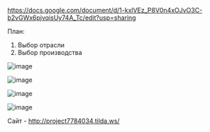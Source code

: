 https://docs.google.com/document/d/1-kxlVEz_P8V0n4xOJvO3C-b2vGWx6pjvqisUy74A_Tc/edit?usp=sharing

План:
1. Выбор отрасли
2. Выбор производства

![image](https://github.com/b6e6b6r6a/5_Semestr/assets/113089548/53e55742-03e8-459e-b2ac-3715d1b0789f)

![image](https://github.com/b6e6b6r6a/5_Semestr/assets/113089548/3e3716d3-f69f-4894-b795-73d9f220a431)

![image](https://github.com/b6e6b6r6a/5_Semestr/assets/113089548/65d9c856-ae6c-4266-a8cd-9f53e033f1d4)

![image](https://github.com/b6e6b6r6a/5_Semestr/assets/113089548/ce4eff2f-0e05-4a7c-83db-ebccea29c2c0)

Сайт - http://project7784034.tilda.ws/


